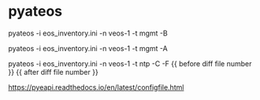 # pyateos

pyateos -i eos_inventory.ini -n veos-1 -t mgmt -B

pyateos -i eos_inventory.ini -n veos-1 -t mgmt -A

pyateos -i eos_inventory.ini -n veos-1 -t ntp -C -F {{ before diff file number }} {{ after diff file number }}

https://pyeapi.readthedocs.io/en/latest/configfile.html
